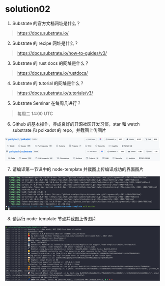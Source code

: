# solution02

1. Substrate 的官方文档网址是什么？
  > <https://docs.substrate.io/>

2. Substrate 的 recipe 网址是什么？
  > <https://docs.substrate.io/how-to-guides/v3/>

3. Substrate 的 rust docs 的网址是什么？
  > <https://docs.substrate.io/rustdocs/>

4. Substrate 的 tutorial 的网址是什么？
  > <https://docs.substrate.io/tutorials/v3/>

5. Substrate Seminar 在每周几进行？
  > 每周二 14:00 UTC

6. Github 的基本操作，养成良好的开源社区开发习惯，star 和 watch substrate 和 polkadot 的 repo，并截图上传图片

![](assets/substrate_github.png)

7. 请编译第一节课中的 node-template 并截图上传编译成功的界面图片

![](assets/build_node.png)

8. 请运行 node-template 节点并截图上传图片

![](assets/run_node.png)
